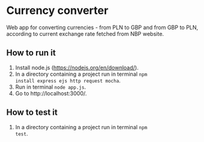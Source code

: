 # Currency converter

Web app for converting currencies - from PLN to GBP and from GBP to PLN, according to current exchange rate fetched from NBP website.

## How to run it

1. Install node.js (https://nodejs.org/en/download/).
2. In a directory containing a project run in terminal <code>npm install express ejs http request mocha</code>.
3. Run in terminal <code>node app.js</code>.
4. Go to http://localhost:3000/.

## How to test it

1. In a directory containing a project run in terminal <code>npm test</code>.
